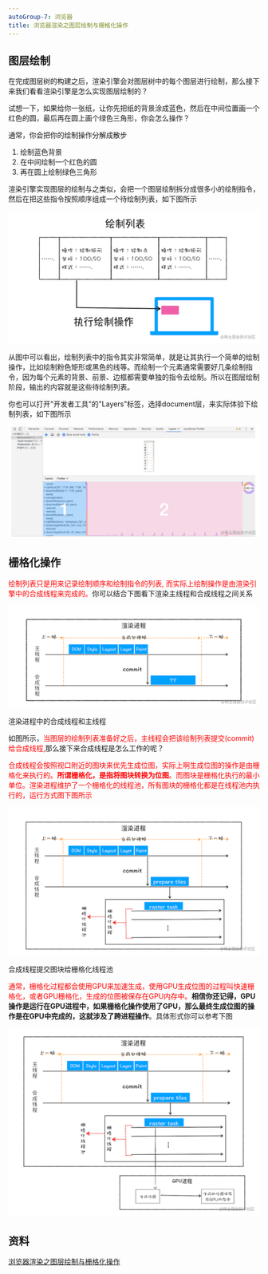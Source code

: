 ```yaml
---
autoGroup-7: 浏览器
title: 浏览器渲染之图层绘制与栅格化操作
---
```


## 图层绘制
在完成图层树的构建之后，渲染引擎会对图层树中的每个图层进行绘制，那么接下来我们看看渲染引擎是怎么实现图层绘制的？

试想一下，如果给你一张纸，让你先把纸的背景涂成蓝色，然后在中间位置画一个红色的圆，最后再在圆上画个绿色三角形，你会怎么操作？

通常，你会把你的绘制操作分解成散步
1. 绘制蓝色背景
2. 在中间绘制一个红色的圆
3. 再在圆上绘制绿色三角形

渲染引擎实现图层的绘制与之类似，会把一个图层绘制拆分成很多小的绘制指令，然后在把这些指令按照顺序组成一个待绘制列表，如下图所示

![绘制列表](./images/8864e9a90625460b904bc2bc35704670_tplv-k3u1fbpfcp-zoom-in-crop-mark_4536_0_0_0.png)

从图中可以看出，绘制列表中的指令其实非常简单，就是让其执行一个简单的绘制操作，比如绘制粉色矩形或黑色的线等。而绘制一个元素通常需要好几条绘制指令，因为每个元素的背景、前景、边框都需要单独的指令去绘制。所以在图层绘制阶段，输出的内容就是这些待绘制列表。

你也可以打开"开发者工具"的"Layers"标签，选择document层，来实际体验下绘制列表，如下图所示

![document绘制列表](./images/9f4804577e524c2dba511e753228ccb4_tplv-k3u1fbpfcp-zoom-in-crop-mark_4536_0_0_0.png)

## 栅格化操作
<span style="color: red">绘制列表只是用来记录绘制顺序和绘制指令的列表, 而实际上绘制操作是由渲染引擎中的合成线程来完成的。</span>你可以结合下图看下渲染主线程和合成线程之间关系

![渲染进程中的合成线程和主线程](./images/95f42f84089648d199125107e358e6ee_tplv-k3u1fbpfcp-zoom-in-crop-mark_4536_0_0_0.png)

渲染进程中的合成线程和主线程

如图所示，<span style="color: red">当图层的绘制列表准备好之后，主线程会把该绘制列表提交(commit)给合成线程,</span>那么接下来合成线程是怎么工作的呢？

<span style="color: red">合成线程会按照视口附近的图块来优先生成位图，实际上啊生成位图的操作是由栅格化来执行的。**所谓栅格化，是指将图块转换为位图**。而图块是栅格化执行的最小单位。渲染进程维护了一个栅格化的线程池，所有图块的栅格化都是在线程池内执行的，运行方式图下图所示</span>

![合成线程提交图片给栅格化线程池](./images/468e8f5a071a4716a1a523f28327d1dd_tplv-k3u1fbpfcp-zoom-in-crop-mark_4536_0_0_0.png)

合成线程提交图块给栅格化线程池

<span style="color: red">通常，栅格化过程都会使用GPU来加速生成，使用GPU生成位图的过程叫快速栅格化，或者GPU栅格化，生成的位图被保存在GPU内存中。</span>**相信你还记得，GPU操作是运行在GPU进程中，如果栅格化操作使用了GPU，那么最终生成位图的操作是在GPU中完成的，这就涉及了跨进程操作**。具体形式你可以参考下图

![GPU生成位图过程](./images/49f4ce83882c4bd4854253522880f365_tplv-k3u1fbpfcp-zoom-in-crop-mark_4536_0_0_0.png)

## 资料
[浏览器渲染之图层绘制与栅格化操作](https://juejin.cn/post/7034123172836278286)
